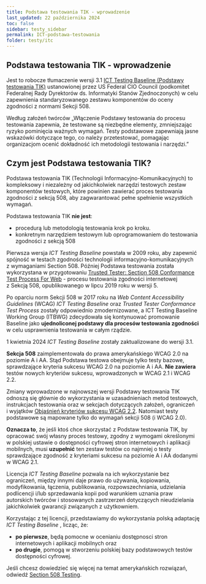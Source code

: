 ```yaml
---
title: Podstawa testowania TIK - wprowadzenie
last_updated: 22 października 2024
toc: false
sidebar: testy_sidebar
permalink: ICT-podstawa-testowania
folder: testy/itc
---
```


## Podstawa testowania TIK - wprowadzenie

Jest to robocze tłumaczenie wersji 3.1 [<span lang="en">ICT Testing Baseline</span> (Podstawy testowania TIK)](https://section508coordinators.github.io/ICTTestingBaseline/) ustanowionej przez US Federal CIO Council (podkomitet Federalnej Rady Dyrektorów ds. Informatyki Stanów Zjednoczonych) w celu zapewnienia standaryzowanego zestawu komponentów do oceny zgodności z normami Sekcji 508.

Według założeń twórców „Włączenie Podstawy testowania do procesu testowania zapewnia, że  testowane są niezbędne elementy, zmniejszając ryzyko pominięcia ważnych wymagań. Testy podstawowe zapewniają jasne wskazówki dotyczące tego, co należy przetestować, pomagając organizacjom ocenić dokładność ich metodologii testowania i narzędzi.”

## Czym jest Podstawa testowania TIK? 
Podstawa testowania TIK (Technologii Informacyjno-Komunikacyjnych) to kompleksowy i niezależny od jakichkolwiek narzędzi testowych zestaw komponentów testowych, które powinien zawierać proces testowania zgodności z sekcją 508, aby zagwarantować pełne spełnienie wszystkich wymagań.

Podstawa testowania TIK **nie jest**:
- procedurą lub metodologią testowania krok po kroku.
- konkretnym narzędziem testowym lub oprogramowaniem do testowania zgodności z sekcją 508

Pierwsza wersja *ICT Testing Baseline* powstała w 2009 roku, aby zapewnić spójność w testach zgodności technologii informacyjno-komunikacyjnych z&nbsp;wymaganiami Section 508. Później Podstawa testowania została wykorzystana w&nbsp;przygotowaniu [Trusted Tester: Section 508 Conformance Test Process For Web](https://section508coordinators.github.io/TrustedTester/) - procesu testowania zgodności internetowej z&nbsp;Sekcją 508, opublikowanego w&nbsp;lipcu 2019 roku w&nbsp;wersji&nbsp;5.

Po oparciu norm Sekcji 508 w 2017 roku na *Web Content Accessibility Guidelines* (WCAG) *ICT Testing Baseline* oraz *Trusted Tester Conformance Test Process* zostały odpowiednio zmodernizowane, a ICT Testing Baseline Working Group (ITBWG) zdecydowała się kontynuować promowanie Baseline jako **ujednoliconej podstawy dla procesów testowania zgodności** w celu usprawnienia testowania w całym rządzie.  

1 kwietnia 2024 *ICT Testing Baseline* zostały zaktualizowane do wersji 3.1. 

**Sekcja 508** zaimplementowała do prawa amerykańskiego WCAG 2.0 na poziomie A i AA. Stąd Podstawa testowa obejmuje tylko testy bazowe, sprawdzające kryteria sukcesu WCAG 2.0 na poziomie A i AA. **Nie zawiera** testów nowych kryteriów sukcesu, wprowadzonych w WCAG 2.1 i WCAG 2.2. 

Zmiany wprowadzone w najnowszej wersji Podstawy testowania TIK odnoszą się głównie do wykorzystania w&nbsp;uzasadnieniach metod testowych, instrukcjach testowania oraz w sekcjach dotyczących założeń, ograniczeń i&nbsp;wyjątków [Objaśnień kryteriów sukcesu WCAG 2.2](https://wcag.irdpl.pl/understanding/). Natomiast testy podstawowe są mapowane tylko do wymagań sekcji 508 (i WCAG 2.0).

**Oznacza to**, że jeśli ktoś chce skorzystać z Podstaw testowania TIK, by opracować swój własny proces testowy, zgodny z wymogami określonymi w polskiej ustawie o dostępności cyfrowej stron internetowych i aplikacji mobilnych, musi **uzupełnić** ten zestaw testów co najmniej o testy sprawdzające zgodność z kryteriami sukcesu na poziomie A i AA dodanymi w WCAG 2.1.  


Licencja *ICT Testing Baseline* pozwala na ich wykorzystanie bez ograniczeń, między innymi daje prawo do używania, kopiowania, modyfikowania, łączenia, publikowania, rozpowszechniania, udzielania podlicencji i/lub sprzedawania kopii pod warunkiem uznania praw autorskich twórców i stosowanych zastrzerzeń dotyczących nieudzielania jakichkolwiek gwarancji związanych z użytkowniem.

Korzystając z tej licencji, przedstawiamy do wykorzystania polską adaptację *ICT Testing Baseline* , licząc, że:

- **po pierwsze**, będą pomocne w ocenianiu dostępnosci stron internetowych i aplikacji mobilnych oraz
- **po drugie**, pomogą w stworzeniu polskiej bazy podstawowych testów dostępności cyfrowej.

Jeśli chcesz dowiedzieć się więcej na temat amerykańskich rozwiązań, odwiedź [Section 508 Testing](http://www.dhs.gov/compliance-test-processes).

